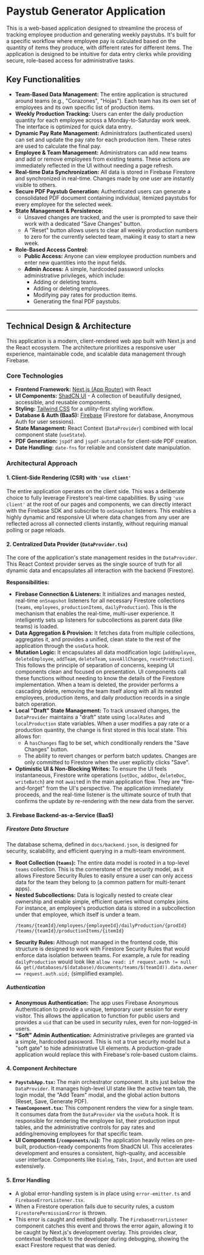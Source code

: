 # Paystub Generator Application

This is a web-based application designed to streamline the process of tracking employee production and generating weekly paystubs. It's built for a specific workflow where employee pay is calculated based on the quantity of items they produce, with different rates for different items. The application is designed to be intuitive for data entry clerks while providing secure, role-based access for administrative tasks.

## Key Functionalities

- **Team-Based Data Management:** The entire application is structured around teams (e.g., "Corazones", "Hojas"). Each team has its own set of employees and its own specific list of production items.
- **Weekly Production Tracking:** Users can enter the daily production quantity for each employee across a Monday-to-Saturday work week. The interface is optimized for quick data entry.
- **Dynamic Pay Rate Management:** Administrators (authenticated users) can set and update the pay rate for each production item. These rates are used to calculate the final pay.
- **Employee & Team Management:** Administrators can add new teams and add or remove employees from existing teams. These actions are immediately reflected in the UI without needing a page refresh.
- **Real-time Data Synchronization:** All data is stored in Firebase Firestore and synchronized in real-time. Changes made by one user are instantly visible to others.
- **Secure PDF Paystub Generation:** Authenticated users can generate a consolidated PDF document containing individual, itemized paystubs for every employee for the selected week.
- **State Management & Persistence:**
    - Unsaved changes are tracked, and the user is prompted to save their work with a dedicated "Save Changes" button.
    - A "Reset" button allows users to clear all weekly production numbers to zero for the currently selected team, making it easy to start a new week.
- **Role-Based Access Control:**
    - **Public Access:** Anyone can view employee production numbers and enter new quantities into the input fields.
    - **Admin Access:** A simple, hardcoded password unlocks administrative privileges, which include:
        - Adding or deleting teams.
        - Adding or deleting employees.
        - Modifying pay rates for production items.
        - Generating the final PDF paystubs.

---

## Technical Design & Architecture

This application is a modern, client-rendered web app built with Next.js and the React ecosystem. The architecture prioritizes a responsive user experience, maintainable code, and scalable data management through Firebase.

### Core Technologies

- **Frontend Framework:** [Next.js (App Router)](https://nextjs.org/) with React
- **UI Components:** [ShadCN UI](https://ui.shadcn.com/) - A collection of beautifully designed, accessible, and reusable components.
- **Styling:** [Tailwind CSS](https://tailwindcss.com/) for a utility-first styling workflow.
- **Database & Auth (BaaS):** [Firebase](https://firebase.google.com/) (Firestore for database, Anonymous Auth for user sessions).
- **State Management:** React Context (`DataProvider`) combined with local component state (`useState`).
- **PDF Generation:** `jspdf` and `jspdf-autotable` for client-side PDF creation.
- **Date Handling:** `date-fns` for reliable and consistent date manipulation.

### Architectural Approach

#### 1. Client-Side Rendering (CSR) with `'use client'`
The entire application operates on the client side. This was a deliberate choice to fully leverage Firestore's real-time capabilities. By using `'use client'` at the root of our pages and components, we can directly interact with the Firebase SDK and subscribe to `onSnapshot` listeners. This enables a highly dynamic and responsive UI where data changes from any user are reflected across all connected clients instantly, without requiring manual polling or page reloads.

#### 2. Centralized Data Provider (`DataProvider.tsx`)
The core of the application's state management resides in the `DataProvider`. This React Context provider serves as the single source of truth for all dynamic data and encapsulates all interaction with the backend (Firestore).

**Responsibilities:**
- **Firebase Connection & Listeners:** It initializes and manages nested, real-time `onSnapshot` listeners for all necessary Firestore collections (`teams`, `employees`, `productionItems`, `dailyProduction`). This is the mechanism that enables the real-time, multi-user experience. It intelligently sets up listeners for subcollections as parent data (like teams) is loaded.
- **Data Aggregation & Provision:** It fetches data from multiple collections, aggregates it, and provides a unified, clean state to the rest of the application through the `useData` hook.
- **Mutation Logic:** It encapsulates all data modification logic (`addEmployee`, `deleteEmployee`, `addTeam`, `deleteTeam`, `saveAllChanges`, `resetProduction`). This follows the principle of separation of concerns, keeping UI components clean and focused on presentation. UI components call these functions without needing to know the details of the Firestore implementation. When a team is deleted, the provider performs a cascading delete, removing the team itself along with all its nested employees, production items, and daily production records in a single batch operation.
- **Local "Draft" State Management:** To track unsaved changes, the `DataProvider` maintains a "draft" state using `localRates` and `localProduction` state variables. When a user modifies a pay rate or a production quantity, the change is first stored in this local state. This allows for:
    - A `hasChanges` flag to be set, which conditionally renders the "Save Changes" button.
    - The ability to revert changes or perform batch updates. Changes are only committed to Firestore when the user explicitly clicks "Save".
- **Optimistic UI & Non-Blocking Writes:** To ensure the UI feels instantaneous, Firestore write operations (`setDoc`, `addDoc`, `deleteDoc`, `writeBatch`) are not `await`ed in the main application flow. They are "fire-and-forget" from the UI's perspective. The application immediately proceeds, and the real-time listener is the ultimate source of truth that confirms the update by re-rendering with the new data from the server.

#### 3. Firebase Backend-as-a-Service (BaaS)

##### Firestore Data Structure
The database schema, defined in `docs/backend.json`, is designed for security, scalability, and efficient querying in a multi-team environment.
- **Root Collection (`teams`):** The entire data model is rooted in a top-level `teams` collection. This is the cornerstone of the security model, as it allows Firestore Security Rules to easily ensure a user can only access data for the team they belong to (a common pattern for multi-tenant apps).
- **Nested Subcollections:** Data is logically nested to create clear ownership and enable simple, efficient queries without complex joins. For instance, an employee's production data is stored in a subcollection under that employee, which itself is under a team.
  ```
  /teams/{teamId}/employees/{employeeId}/dailyProduction/{prodId}
  /teams/{teamId}/productionItems/{itemId}
  ```
- **Security Rules:** Although not managed in the frontend code, this structure is designed to work with Firestore Security Rules that would enforce data isolation between teams. For example, a rule for reading `dailyProduction` would look like `allow read: if request.auth != null && get(/databases/$(database)/documents/teams/$(teamId)).data.owner == request.auth.uid;` (simplified example).

##### Authentication
- **Anonymous Authentication:** The app uses Firebase Anonymous Authentication to provide a unique, temporary user session for every visitor. This allows the application to function for public users and provides a `uid` that can be used in security rules, even for non-logged-in users.
- **"Soft" Admin Authentication:** Administrative privileges are granted via a simple, hardcoded password. This is not a true security model but a "soft gate" to hide administrative UI elements. A production-grade application would replace this with Firebase's role-based custom claims.

#### 4. Component Architecture
- **`PaystubApp.tsx`:** The main orchestrator component. It sits just below the `DataProvider`. It manages high-level UI state like the active team tab, the login modal, the "Add Team" modal, and the global action buttons (Reset, Save, Generate PDF).
- **`TeamComponent.tsx`:** This component renders the view for a single team. It consumes data from the `DataProvider` via the `useData` hook. It is responsible for rendering the employee list, their production input tables, and the administrative controls for pay rates and adding/removing employees for that specific team.
- **UI Components (`/components/ui`):** The application heavily relies on pre-built, production-ready components from ShadCN UI. This accelerates development and ensures a consistent, high-quality, and accessible user interface. Components like `Dialog`, `Tabs`, `Input`, and `Button` are used extensively.

#### 5. Error Handling
- A global error-handling system is in place using `error-emitter.ts` and `FirebaseErrorListener.tsx`.
- When a Firestore operation fails due to security rules, a custom `FirestorePermissionError` is thrown.
- This error is caught and emitted globally. The `FirebaseErrorListener` component catches this event and throws the error again, allowing it to be caught by Next.js's development overlay. This provides clear, contextual feedback to the developer during debugging, showing the exact Firestore request that was denied.
